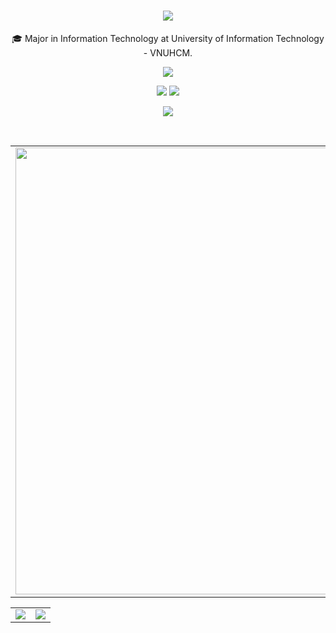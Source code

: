 <h1 align="center">
    <img src="https://readme-typing-svg.herokuapp.com/?font=Righteous&size=35&center=true&vCenter=true&width=500&height=70&duration=4000&lines=Aloha!+👋;+I'm+Vo+Nhat+Phuong!;" />
</h1>

<div align="center">
 
🎓 Major in Information Technology at University of Information Technology - VNUHCM.
<div align="center"> 
  <a href="https://www.facebook.com/phuong.vonhat.tuhy/" target="_blank">
    <img src="https://img.shields.io/badge/Facebook-1877F2?style=for-the-badge&logo=facebook&logoColor=white" />
</a>

</div> 
 </div>
<p align="center">
  <img src="https://github-readme-stats.vercel.app/api?username=vonhatphuongahihi&theme=default&show_icons=true&hide_border=true&count_private=true" />
  <img src="https://github-readme-stats.vercel.app/api/top-langs/?username=vonhatphuongahihi&show_icons=true&hide_border=true&layout=compact" />
</p>
<p align="center">
  <img src="https://github-readme-streak-stats.herokuapp.com/?user=vonhatphuongahihi&hide_border=true" />
</p>
<br/>
<table align="center">
  <tbody>
    <tr>
      <td>
        <a href="https://github-profile-summary-cards.vercel.app/api/cards/profile-details?username=vonhatphuongahihi">
          <img width="715" src="https://github-profile-summary-cards.vercel.app/api/cards/profile-details?username=vonhatphuongahihi&theme=github"/>
        </a>
      </td>
    </tr>
  </tbody>
</table>
<table align="center">
  <tbody>
    <tr>
      <td>
        <a href="https://github-profile-summary-cards.vercel.app/api/cards/stats?username=vonhatphuongahihi">
          <img src="https://github-profile-summary-cards.vercel.app/api/cards/stats?username=vonhatphuongahihi&theme=github"/>
        </a>
      </td>
      <td>
        <a href="https://github-profile-summary-cards.vercel.app/api/cards/productive-time?username=vonhatphuongahihi0">
          <img src="https://github-profile-summary-cards.vercel.app/api/cards/productive-time?username=vonhatphuongahihi&theme=github"/>
        </a>
      </td>
    </tr>
  </tbody>
</table>
